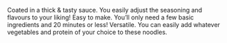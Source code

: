 Coated in a thick & tasty sauce. You easily adjust the seasoning and flavours to your liking! Easy to make. You’ll only need a few basic ingredients and 20 minutes or less! Versatile. You can easily add whatever vegetables and protein of your choice to these noodles.